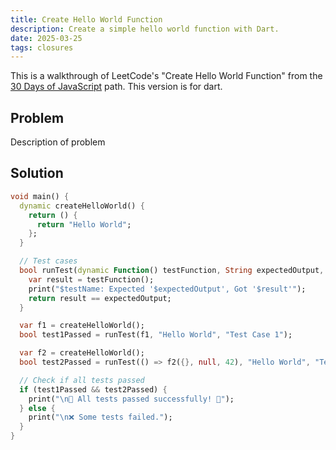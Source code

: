 ```yaml
---
title: Create Hello World Function
description: Create a simple hello world function with Dart.
date: 2025-03-25
tags: closures
---
```


This is a walkthrough of LeetCode's "Create Hello World Function" from the [30 Days of JavaScript](https://leetcode.com/studyplan/30-days-of-javascript/)
path. This version is for dart.

## Problem

Description of problem

## Solution

```dart
void main() {
  dynamic createHelloWorld() {
    return () {
      return "Hello World";
    };
  }

  // Test cases
  bool runTest(dynamic Function() testFunction, String expectedOutput, String testName) {
    var result = testFunction();
    print("$testName: Expected '$expectedOutput', Got '$result'");
    return result == expectedOutput;
  }

  var f1 = createHelloWorld();
  bool test1Passed = runTest(f1, "Hello World", "Test Case 1");

  var f2 = createHelloWorld();
  bool test2Passed = runTest(() => f2({}, null, 42), "Hello World", "Test Case 2");

  // Check if all tests passed
  if (test1Passed && test2Passed) {
    print("\n🎉 All tests passed successfully! 🎉");
  } else {
    print("\n❌ Some tests failed.");
  }
}
```